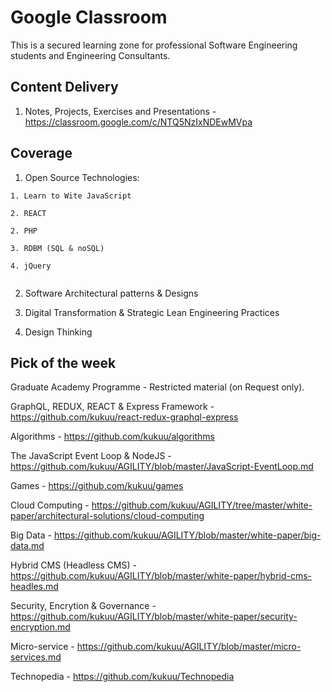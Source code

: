# Google Classroom

This is a secured learning zone  for professional Software Engineering students and Engineering Consultants.

## Content Delivery

1. Notes, Projects, Exercises and Presentations  - https://classroom.google.com/c/NTQ5NzIxNDEwMVpa 

## Coverage 

1. Open Source Technologies:

```
1. Learn to Wite JavaScript

2. REACT

2. PHP

3. RDBM (SQL & noSQL)

4. jQuery


```

2. Software Architectural patterns & Designs

3. Digital Transformation & Strategic Lean Engineering Practices

4. Design Thinking 

## Pick of the week

Graduate Academy Programme - Restricted material (on Request only).

GraphQL, REDUX, REACT & Express Framework - https://github.com/kukuu/react-redux-graphql-express

Algorithms - https://github.com/kukuu/algorithms 

The JavaScript Event Loop & NodeJS - https://github.com/kukuu/AGILITY/blob/master/JavaScript-EventLoop.md 

Games  - https://github.com/kukuu/games

Cloud Computing - https://github.com/kukuu/AGILITY/tree/master/white-paper/architectural-solutions/cloud-computing 

Big Data - https://github.com/kukuu/AGILITY/blob/master/white-paper/big-data.md

Hybrid CMS (Headless CMS) - https://github.com/kukuu/AGILITY/blob/master/white-paper/hybrid-cms-headles.md

Security, Encrytion & Governance - https://github.com/kukuu/AGILITY/blob/master/white-paper/security-encryption.md

Micro-service - https://github.com/kukuu/AGILITY/blob/master/micro-services.md 

Technopedia - https://github.com/kukuu/Technopedia
